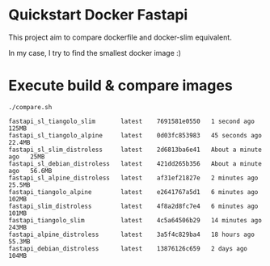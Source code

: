 # Quickstart Docker Fastapi
This project aim to compare dockerfile and docker-slim equivalent.

In my case, I try to find the smallest docker image :)

# Execute build & compare images
`./compare.sh`

```
fastapi_sl_tiangolo_slim       latest    7691581e0550   1 second ago         125MB
fastapi_sl_tiangolo_alpine     latest    0d03fc853983   45 seconds ago       22.4MB
fastapi_sl_slim_distroless     latest    2d6813ba6e41   About a minute ago   25MB
fastapi_sl_debian_distroless   latest    421dd265b356   About a minute ago   56.6MB
fastapi_sl_alpine_distroless   latest    af31ef21827e   2 minutes ago        25.5MB
fastapi_tiangolo_alpine        latest    e2641767a5d1   6 minutes ago        102MB
fastapi_slim_distroless        latest    4f8a2d8fc7e4   6 minutes ago        101MB
fastapi_tiangolo_slim          latest    4c5a64506b29   14 minutes ago       243MB
fastapi_alpine_distroless      latest    3a5f4c829ba4   18 hours ago         55.3MB
fastapi_debian_distroless      latest    13876126c659   2 days ago           104MB
```
